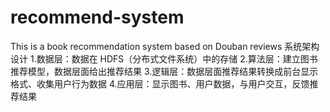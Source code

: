 # recommend-system
This is a book recommendation system based on Douban reviews
系统架构设计
1.数据层：数据在 HDFS（分布式文件系统）中的存储
2.算法层：建立图书推荐模型，数据层面给出推荐结果
3.逻辑层：数据层面推荐结果转换成前台显示格式、收集用户行为数据
4.应用层：显示图书、用户数据，与用户交互，反馈推荐结果

